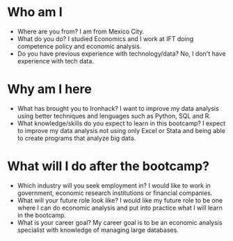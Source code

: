 # Who am I

* Where are you from? I am from Mexico City.
* What do you do? I studied Economics and I work at IFT doing competence policy and economic analysis.
* Do you have previous experience with technology/data? No, I don't have experience with tech data.

# Why am I here

* What has brought you to Ironhack? I want to improve my data analysis using better techniques and lenguages such as Python, SQL and R. 
* What knowledge/skills do you expect to learn in this bootcamp? I expect to improve my data analysis not using only Excel or Stata and being able to create programs that analyze big data.

# What will I do after the bootcamp?

* Which industry will you seek employment in? I would like to work in government, economic research institutions or financial companies.
* What will your future role look like? I would like my future role to be one where I can do economic analysis and put into practice what I will learn in the bootcamp.
* What is your career goal? My career goal is to be an economic analysis specialist with knowledge of managing large databases. 

